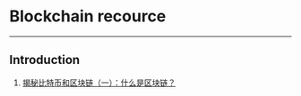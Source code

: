 # Blockchain recource
-----------
## Introduction
1. [揭秘比特币和区块链（一）：什么是区块链？](http://www.infoq.com/cn/articles/bitcoin-and-block-chain-part01)
